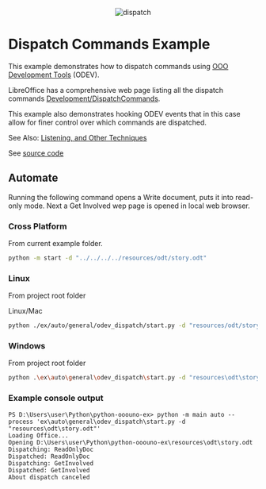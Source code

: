 <p align="center">
<img src="https://user-images.githubusercontent.com/4193389/180623026-9e5b96fc-22c0-43b8-a612-139eb3b28737.png" alt="dispatch"/>
</p>

# Dispatch Commands Example

This example demonstrates how to dispatch commands using [OOO Development Tools] (ODEV).

LibreOffice has a comprehensive web page listing all the dispatch commands [Development/DispatchCommands](https://wiki.documentfoundation.org/Development/DispatchCommands).

This example also demonstrates hooking ODEV events that in this case allow for finer control over which commands are dispatched.

See Also: [Listening, and Other Techniques](https://python-ooo-dev-tools.readthedocs.io/en/latest/odev/part1/chapter04.html)

See [source code](./start.py)

## Automate

Running the following command opens a Write document, puts it into read-only mode.
Next a Get Involved wep page is opened in local web browser.

### Cross Platform

From current example folder.

```sh
python -m start -d "../../../../resources/odt/story.odt"
```

### Linux

From project root folder

Linux/Mac

```sh
python ./ex/auto/general/odev_dispatch/start.py -d "resources/odt/story.odt"
```

### Windows

From project root folder

```sh
python .\ex\auto\general\odev_dispatch\start.py -d "resources\odt\story.odt"
```

### Example console output

```text
PS D:\Users\user\Python\python-ooouno-ex> python -m main auto --process 'ex\auto\general\odev_dispatch\start.py -d "resources\odt\story.odt"'
Loading Office...
Opening D:\Users\user\Python\python-ooouno-ex\resources\odt\story.odt
Dispatching: ReadOnlyDoc
Dispatched: ReadOnlyDoc
Dispatching: GetInvolved
Dispatched: GetInvolved
About dispatch canceled
```

[OOO Development Tools]:https://python-ooo-dev-tools.readthedocs.io/en/latest/
